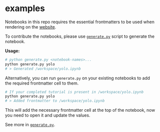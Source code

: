 # examples

Notebooks in this repo requires the essential frontmatters to be used
when rendering on the [website](https://pytorch-ignite.ai).

To contribute the notebooks, please use [`generate.py`](./generate.py)
script to generate the notebook.

**Usage:**

```sh
# python generate.py <notebook-names>...
python generate.py yolo
# > Generated /workspace/yolo.ipynb
```

Alternatively, you can run `generate.py` on your existing notebooks to add the required frontmatter cell to them.
```sh
# If your completed tutorial is present in /workspace/yolo.ipynb
python generate.py yolo
# > Added frontmatter to /workspace/yolo.ipynb
```
This will add the necessary frontmatter cell at the top of the notebook, now you need to open it and update the values.

See more in [`generate.py`](./generate.py).
